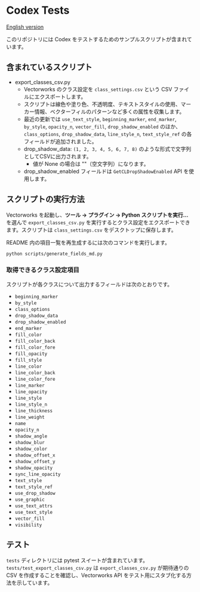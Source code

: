 # Codex Tests

[English version](./README.md)

このリポジトリには Codex をテストするためのサンプルスクリプトが含まれています。

## 含まれているスクリプト

- export_classes_csv.py
  - Vectorworks のクラス設定を `class_settings.csv` という CSV ファイルにエクスポートします。
  - スクリプトは線色や塗り色、不透明度、テキストスタイルの使用、マーカー情報、ベクターフィルのパターンなど多くの属性を収集します。
  - 最近の更新では `use_text_style`, `beginning_marker`, `end_marker`, `by_style`, `opacity_n`, `vector_fill`, `drop_shadow_enabled` のほか、`class_options`, `drop_shadow_data`, `line_style_n`, `text_style_ref` の各フィールドが追加されました。
  - drop_shadow_data: `(1, 2, 3, 4, 5, 6, 7, 8)` のような形式で文字列としてCSVに出力されます。
    - 値が None の場合は ""（空文字列）になります。
  - drop_shadow_enabled フィールドは `GetCLDropShadowEnabled` API を使用します。

## スクリプトの実行方法

Vectorworks を起動し、**ツール → プラグイン → Python スクリプトを実行...** を選んで `export_classes_csv.py` を実行するとクラス設定をエクスポートできます。スクリプトは `class_settings.csv` をデスクトップに保存します。

README 内の項目一覧を再生成するには次のコマンドを実行します。

```bash
python scripts/generate_fields_md.py
```

### 取得できるクラス設定項目

スクリプトが各クラスについて出力するフィールドは次のとおりです。

<!--FIELDS-->
- `beginning_marker`
- `by_style`
- `class_options`
- `drop_shadow_data`
- `drop_shadow_enabled`
- `end_marker`
- `fill_color`
- `fill_color_back`
- `fill_color_fore`
- `fill_opacity`
- `fill_style`
- `line_color`
- `line_color_back`
- `line_color_fore`
- `line_marker`
- `line_opacity`
- `line_style`
- `line_style_n`
- `line_thickness`
- `line_weight`
- `name`
- `opacity_n`
- `shadow_angle`
- `shadow_blur`
- `shadow_color`
- `shadow_offset_x`
- `shadow_offset_y`
- `shadow_opacity`
- `sync_line_opacity`
- `text_style`
- `text_style_ref`
- `use_drop_shadow`
- `use_graphic`
- `use_text_attrs`
- `use_text_style`
- `vector_fill`
- `visibility`
<!--/FIELDS-->

## テスト

`tests` ディレクトリには pytest スイートが含まれています。`tests/test_export_classes_csv.py` は `export_classes_csv.py` が期待通りの CSV を作成することを確認し、Vectorworks API をテスト用にスタブ化する方法を示しています。
